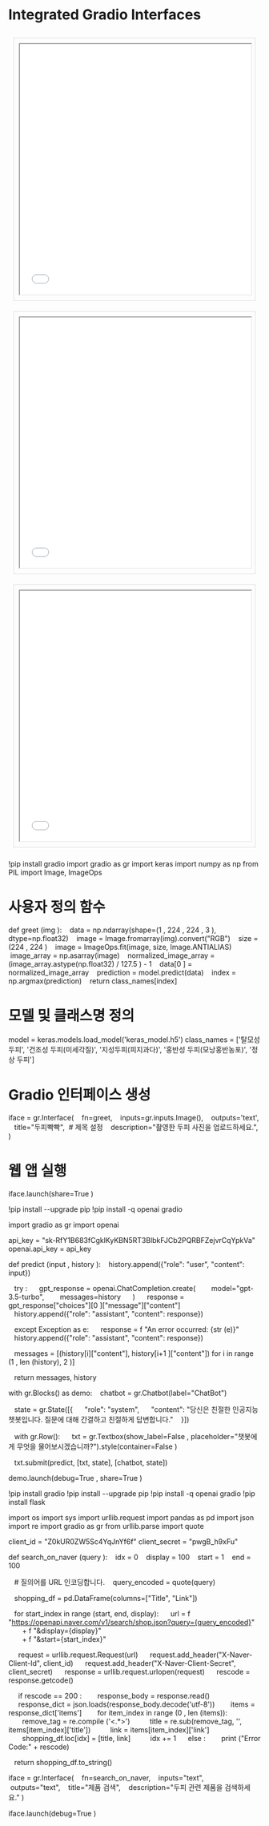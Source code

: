 <!DOCTYPE html>
<html>
<head>
    <title>두피빡빡 홈페이지</title>
    <style>
        .interface-container {
            display: flex;
            flex-direction: column; /* 세로로 배치하도록 변경 */
        }
        .interface {
            flex: 1;
            padding: 10px;
            margin: 10px;
            border: 1px solid #ddd;
        }
    </style>
</head>
<body>
    <h1>Integrated Gradio Interfaces</h1>
    <div class="interface-container">
        <div class="interface">
            <!-- Embed your first Gradio interface here -->
            <iframe src="호스팅 사이트에서 제공하는 url 입력" width="100%" height="500"></iframe>
        </div>
        <div class="interface">
            <!-- Embed your second Gradio interface here -->
            <iframe src="호스팅 사이트에서 제공하는 url 입력" width="100%" height="500"></iframe>
        </div>
        <div class="interface">
            <!-- Embed your third Gradio interface here -->
            <iframe src="호스팅 사이트에서 제공하는 url 입력" width="100%" height="500"></iframe>
        </div>
    </div>
</body>
</html>

!pip install gradio
import gradio as gr
import keras
import numpy as np
from PIL import Image, ImageOps

# 사용자 정의 함수
def greet (img ):
   data = np.ndarray(shape=(1 , 224 , 224 , 3 ), dtype=np.float32)
   image = Image.fromarray(img).convert("RGB")
   size = (224 , 224 )
   image = ImageOps.fit(image, size, Image.ANTIALIAS)
   image_array = np.asarray(image)
   normalized_image_array = (image_array.astype(np.float32) / 127.5 ) - 1
   data[0 ] = normalized_image_array
   prediction = model.predict(data)
   index = np.argmax(prediction)
   return class_names[index]

# 모델 및 클래스명 정의
model = keras.models.load_model('keras_model.h5')
class_names = ['탈모성 두피', '건조성 두피(미세각질)', '지성두피(피지과다)', '홍반성 두피(모낭홍반농포)', '정상 두피']

# Gradio 인터페이스 생성
iface = gr.Interface(
   fn=greet,
   inputs=gr.inputs.Image(),
   outputs='text',
   title="두피빡빡",  # 제목 설정
   description="촬영한 두피 사진을 업로드하세요.",
)

# 웹 앱 실행
iface.launch(share=True )

!pip install --upgrade pip
!pip install -q openai gradio

import gradio as gr
import openai

api_key = "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"
openai.api_key = api_key

def predict (input , history ):
   history.append({"role": "user", "content": input})

   try :
     gpt_response = openai.ChatCompletion.create(
       model="gpt-3.5-turbo",
       messages=history
     )
     response = gpt_response["choices"][0 ]["message"]["content"]
     history.append({"role": "assistant", "content": response})

   except Exception as e:
     response = f "An error occurred: {str (e)}"
     history.append({"role": "assistant", "content": response})

   messages = [(history[i]["content"], history[i+1 ]["content"]) for i in range (1 , len (history), 2 )]

   return messages, history

with gr.Blocks() as demo:
   chatbot = gr.Chatbot(label="ChatBot")

   state = gr.State([{
     "role": "system",
     "content": "당신은 친절한 인공지능 챗봇입니다. 질문에 대해 간결하고 친절하게 답변합니다."
   }])

   with gr.Row():
     txt = gr.Textbox(show_label=False , placeholder="챗봇에게 무엇을 물어보시겠습니까?").style(container=False )

   txt.submit(predict, [txt, state], [chatbot, state])

demo.launch(debug=True , share=True )

!pip install gradio
!pip install --upgrade pip
!pip install -q openai gradio
!pip install flask


import os
import sys
import urllib.request
import pandas as pd
import json
import re
import gradio as gr
from urllib.parse import quote

client_id = "Z0kUR0ZW5Sc4YqJnYf6f"
client_secret = "pwgB_h9xFu"

def search_on_naver (query ):
   idx = 0
   display = 100
   start = 1
   end = 100

   # 질의어를 URL 인코딩합니다.
   query_encoded = quote(query)

   shopping_df = pd.DataFrame(columns=["Title", "Link"])

   for start_index in range (start, end, display):
     url = f "https://openapi.naver.com/v1/search/shop.json?query={query_encoded}" \
       + f "&display={display}" \
       + f "&start={start_index}"

     request = urllib.request.Request(url)
     request.add_header("X-Naver-Client-Id", client_id)
     request.add_header("X-Naver-Client-Secret", client_secret)
     response = urllib.request.urlopen(request)
     rescode = response.getcode()

     if rescode == 200 :
       response_body = response.read()
       response_dict = json.loads(response_body.decode('utf-8'))
       items = response_dict['items']
       for item_index in range (0 , len (items)):
         remove_tag = re.compile ('<.*>')
         title = re.sub(remove_tag, '', items[item_index]['title'])
         link = items[item_index]['link']
         shopping_df.loc[idx] = [title, link]
         idx += 1
     else :
       print ("Error Code:" + rescode)

   return shopping_df.to_string()

iface = gr.Interface(
   fn=search_on_naver,
   inputs="text",
   outputs="text",
   title="제품 검색",
   description="두피 관련 제품을 검색하세요."
)

iface.launch(debug=True )
